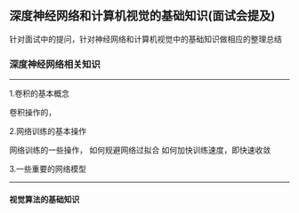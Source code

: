 ## 深度神经网络和计算机视觉的基础知识(面试会提及)
针对面试中的提问，针对神经网络和计算机视觉中的基础知识做相应的整理总结
### 深度神经网络相关知识

******************************************************
1.卷积的基本概念


卷积操作的，


2.网络训练的基本操作


网络训练的一些操作，
如何规避网络过拟合
如何加快训练速度，即快速收敛



3.一些重要的网络模型

********************************************************

#### 视觉算法的基础知识




